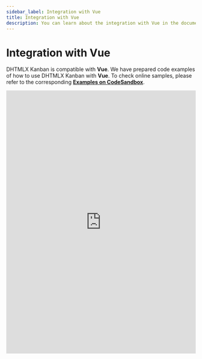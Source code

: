 ```yaml
---
sidebar_label: Integration with Vue
title: Integration with Vue
description: You can learn about the integration with Vue in the documentation of the DHTMLX JavaScript Kanban library. Browse developer guides and API reference, try out code examples and live demos, and download a free 30-day evaluation version of DHTMLX Kanban.
---
```


# Integration with Vue

DHTMLX Kanban is compatible with **Vue**. We have prepared code examples of how to use DHTMLX Kanban with **Vue**. To check online samples, please refer to the corresponding [**Examples on CodeSandbox**](https://codesandbox.io/u/DHTMLX).

<iframe src="https://codesandbox.io/s/dhtmlx-kanban-with-vue3-lt54zh" frameborder="0" class="snippet_iframe" width="100%" height="700"></iframe>
